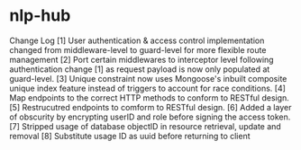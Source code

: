 # nlp-hub

Change Log
[1] User authentication & access control implementation changed from middleware-level to guard-level for more flexible route management
[2] Port certain middlewares to interceptor level following authentication change [1] as request payload is now only populated at guard-level.
[3] Unique constraint now uses Mongoose's inbuilt composite unique index feature instead of triggers to account for race conditions.
[4] Map endpoints to the correct HTTP methods to conform to RESTful design.
[5] Restrucutred endpoints to comform to RESTful design.
[6] Added a layer of obscurity by encrypting userID and role before signing the access token.
[7] Stripped usage of database objectID in resource retrieval, update and removal
[8] Substitute usage ID as uuid before returning to client